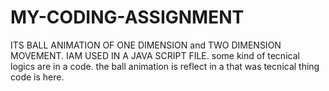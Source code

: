 # MY-CODING-ASSIGNMENT
ITS BALL ANIMATION OF ONE DIMENSION and TWO DIMENSION MOVEMENT.
IAM USED IN A JAVA SCRIPT FILE.
some kind of tecnical logics are in a code.
the ball animation is reflect in a that was tecnical thing code is here.
